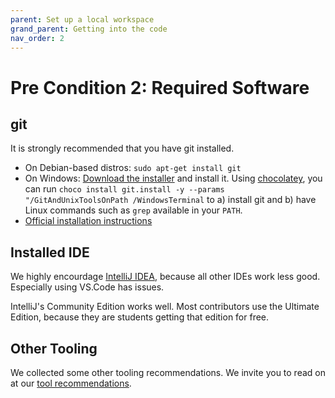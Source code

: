 ```yaml
---
parent: Set up a local workspace
grand_parent: Getting into the code
nav_order: 2
---
```


# Pre Condition 2: Required Software

## git

It is strongly recommended that you have git installed.

* On Debian-based distros: `sudo apt-get install git`
* On Windows: [Download the installer](http://git-scm.com/download/win) and install it. Using [chocolatey](https://chocolatey.org/), you can run `choco install git.install -y --params "/GitAndUnixToolsOnPath /WindowsTerminal` to a) install git and b) have Linux commands such as `grep` available in your `PATH`.
* [Official installation instructions](https://git-scm.com/book/en/v2/Getting-Started-Installing-Git)

## Installed IDE

We highly encourdage [IntelliJ IDEA](https://www.jetbrains.com/idea/?from=jabref), because all other IDEs work less good.
Especially using VS.Code has issues.

IntelliJ's Community Edition works well.
Most contributors use the Ultimate Edition, because they are students getting that edition for free.

## Other Tooling

We collected some other tooling recommendations.
We invite you to read on at our [tool recommendations](../../code-howtos/tools.md).
